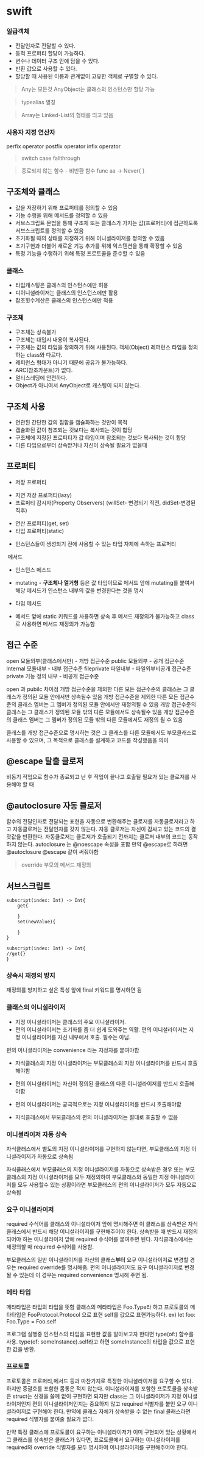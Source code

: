 # swift

### 일급객체
* 전달인자로 전달할 수 있다.
* 동적 프로퍼티 할당이 가능하다.
* 변수나 데이터 구조 안에 담을 수 있다.
* 반환 값으로 사용할 수 있다.
* 할당할 때 사용된 이름과 관계없이 고유한 객체로 구별할 수 있다.

> Any는 모든것
> AnyObject는 클래스의 인스턴스만 할당 가능

> typealias 별칭

> Array는 Linked-List의 형태를 띄고 있음

### 사용자 지정 연산자
perfix operator
postfix operator
infix operator


> switch case
> fallthrough


> 종료되지 않는 함수 - 비반환 함수
> func aa -> Never{
> }


## 구조체와 클래스
* 값을 저장하기 위해 프로퍼티를 정의할 수 있음
* 기능 수행을 위해 메서드를 정의할 수 있음
* 서브스크립트 문법을 통해 구조체 또는 클래스가 가지는 값(프로퍼티)에 접근하도록 서브스크립트를 정의할 수 있음
* 초기화될 때의 상태를 지정하기 위해 이니셜라이저를 정의할 수 있음
* 초기구현과 더불어 새로운 기능 추가를 위해 익스텐션을 통해 확장할 수 있음
* 특정 기능을 수행하기 위해 특정 프로토콜을 준수할 수 있음

### 클래스

* 타입캐스팅은 클래스의 인스턴스에만 허용
* 디이니셜라이저는 클래스의 인스턴스에만 활용
* 참조횟수계산은 클래스의 인스턴스에만 적용


### 구조체

* 구조체는 상속불가
* 구조체는 대입시 내용이 복사된다.
* 구조체는 값의 타입을 정의하기 위해 사용된다. 객체(Object) 레퍼런스 타입을 정의하는 class와 다르다.
* 레퍼런스 형태가 아니기 때문에 공유가 불가능하다.
* ARC(참조카운트)가 없다.
* 멀티스레딩에 안전하다.
* Object가 아니여서 AnyObject로 캐스팅이 되지 않는다.




## 구조체 사용
* 연관된 간단한 값의 집합을 캡슐화하는 것만이 목적
* 캡슐화된 값이 참조되는 것보다는 복사되는 것이 합당
* 구조체에 저장된 프로퍼티가 값 타입이며 참조되는 것보다 복사되는 것이 합당
* 다른 타입으로부터 상속받거나 자신이 상속될 필요가 없을때


## 프로퍼티
* 저장 프로퍼티
- 지연 저장 프로퍼티(lazy)
- 프로퍼티 감시자(Property Observers) (willSet- 변경되기 직전, didSet-변경된 직후) 
* 연산 프로퍼티(get, set)
* 타입 프로퍼티(static)
- 인스턴스들이 생성되기 전에 사용할 수 있는 타입 자체에 속하는 프로퍼티

 메서드
* 인스턴스 메스드
- mutating - **구조체나 열거형** 등은 값 타입이므로 메서드 앞에 mutating를 붙여서 해당 메서드가 인스턴스 내부의 값을 변경한다는 것을 명시
* 타입 메서드
- 메서드 앞에 static 키워드를 사용하면 상속 후 메서드 재정의가 불가능하고 class로 사용하면 메서드 재정의가 가능함



## 접근 수준
open 모듈외부(클래스에서만) - 개방 접근수준
public 모듈외부 - 공개 접근수준
Internal 모듈내부 - 내부 접근수준
fileprivate 파일내부 - 파일외부비공개 접근수준
private 기능 정의 내부 - 비공개 접근수준

open 과 pubilc 차이점
개방 접근수준을 제외한 다른 모든 접근수준의 클래스는 그 클래스가 정의된 모듈 안에서만 상속될수 있음
개방 접근수준을 제외한 다른 모든 접근수준의 클래스 멤버는 그 멤버가 정의된 모듈 안에서만 재정의될 수 있음
개방 접근수준의 클래스는 그 클래스가 정의된 모듈 밖의 다른 모듈에서도 상속될수 있음
개방 접근수준의 클래스 멤버는 그 멤버가 정의된 모듈 밖의 다른 모듈에서도 재정의 될 수 있음

클래스를 개방 접근수준으로 명시하는 것은 그 클래스를 다른 모듈에서도 부모클래스로 사용할 수 있으며, 그 목적으로 클래스를 설계하고 코드를 작성했음을 의미



## @escape 탈출 클로저
비동기 작업으로 함수가 종료되고 난 후 작업이 끝나고 호출될 필요가 있는 클로저를 사용해야 할 때

## @autoclosure 자동 클로저
함수의 전달인자로 전달되는 표현을 자동으로 변환해주는 클로저를 자동클로저라고 하고 자동클로저는 전달인자를 갖지 않는다.
자동 클로저는 자신이 감싸고 있는 코드의 결괏값을 반환한다.
자동클로저는 클로저가 호출되기 전까지는 클로저 내부의 코드는 동작하지 않는다.
autoclosure 는 @noescape 속성을 포함 만약 @escape로 하려면 @autoclosure @escape 같이 써줘야함

> override 부모의 메서드 재정의

## 서브스크립트

~~~~
subscript(index: Int) -> Int{
    get{
    
    }
    set(newValue){
	
    }
}

subscript(index: Int) -> Int{
//get{}
}
~~~~


### 상속시 재정의 방지
재정의를 방지하고 싶은 특성 앞에 final 키워드를 명시하면 됨


### 클래스의 이니셜라이저

* 지정 이니셜라이저는 클래스의 주요 이니셜라이저.
* 편의 이니셜라이저는 초기화를 좀 더 쉽게 도와주는 역활. 편의 이니셜라이저는 지정 이니셜라이저를 자신 내부에서 호출. 필수는 아님. 

편의 이니셜라이저는 convenience 라는 지정자를 붙여야함

* 자식클래스의 지정 이니셜라이저는 부모클래스의 지정 이니셜라이저를 반드시 호출해야함
* 편의 이니셜라이저는 자신이 정의된 클래스의 다른 이니셜라이저를 반드시 호출해야함
* 편의 이니셜라이저는 궁극적으로는 지정 이니셜라이저를 반드시 호출해야함

* 자식클래스에서 부모클래스의 편의 이니셜라이저는 절대로 호출할 수 없음

### 이니셜라이저 자동 상속
자식클래스에서 별도의 지정 이니셜라이저를 구현하지 않는다면, 부모클래스의 지정 이니셜라이저가 자동으로 상속됨

자식클래스에서 부모클래스의 지정 이니셜라이저를 자동으로 상속받은 경우 또는 부모클래스의 지정 이니셜라이저를 모두 재정의하여 부모클래스와 동일한 지정 이니셜라이저를 모두 사용할수 있는 상황이라면 부모클래스의 편의 이니셜라이저가 모두 자동으로 상속됨


### 요구 이니셜라이저

required 수식어를 클래스의 이니셜라이저 앞에 명시해주면 이 클래스를 상속받은 자식클래스에서 반드시 해당 이니셜라이저를 구현해주어야 한다. 상속받을 때 반드시 재정의되어야 하는 이니셜라이저 앞에 required 수식어를 붙여주면 된다. 자식클래스에서는 재정의할 때 required 수식어를 사용함.

부모클래스의 일반 이니셜라이저를 자신의 클래스**부터** 요구 이니셜라이저로 변경할 경우는 required override를 명시해줌.
편의 이니셜라이저도 요구 이니셜라이저로 변경될 수 있는데 이 경우는 required convenience 명시해 주면 됨.




### 메타 타입
메타타입은 타입의 타입을 뜻함
클래스의 메타타입은 Foo.Type라 하고 프로토콜의 메타타입은 FooProtocol.Protocol 으로 표현
self를 값으로 표현가능하다.
ex) let foo: Foo.Type = Foo.self

프로그램 실행중 인스턴스의 타입을 표현한 값을 알아보고자 한다면 type(of:) 함수를 사용.
type(of: someInstance).self라고 하면 someInstance의 타입을 값으로 표현한 값을 반환.

### 프로토콜
프로토콜은 프로퍼티,메서드 등과 마찬가지로 특정한 이니셜라이저를 요구할 수 있다. 하지만 중괄호를 포함한 몸통은 적지 않는다.
이니셜라이저를 포함한 프로토콜을 상속받은 struct는 신경을 쓸께 없이 구현하면 되지만 class는 그 이니셜라이저가 지정 이니셜라이저인지 편의 이니셜라이저인지는 중요하지 않고 required 식별자를 붙인 요구 이니셜라이저로 구현해야 한다.
만약에 클래스 자체가 상속받을 수 없는 final 클래스라면 required 식별자를 붙여줄 필요가 없다.

만약 특정 클래스에 프로토콜이 요구하는 이니셜라이저가 이미 구현되어 있는 상황에서 그 클래스를 상속받은 클래스가 있다면, 프로토콜에서 요구하는 이니셜라이저를 required와 override 식별자를 모두 명시하여 이니셜라이저를 구현해주어야 한다.
